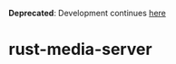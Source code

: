 **Deprecated**: Development continues [here](https://github.com/rustic-music-player)

# rust-media-server
